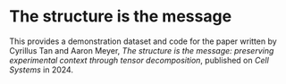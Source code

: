 # The structure is the message

This provides a demonstration dataset and code for the paper written by Cyrillus Tan and Aaron Meyer, _The structure is the message: preserving experimental context through tensor decomposition_, published on _Cell Systems_ in 2024.